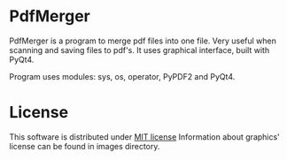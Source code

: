 # PdfMerger
PdfMerger is a program to merge pdf files into one file. Very useful when scanning and saving files to pdf's.
It uses graphical interface, built with PyQt4.

Program uses modules: sys, os, operator, PyPDF2 and PyQt4.

# License
This software is distributed under [MIT license](https://opensource.org/licenses/mit-license.php)
Information about graphics' license can be found in images directory.

